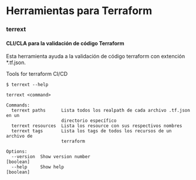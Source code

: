 # Herramientas para Terraform

### terrext

#### CLI/CLA para la validación de código Terraform

Esta herramienta ayuda a la validación de código terraform con extención \*.tf.json.

Tools for terraform CI/CD

```shell
$ terrext --help
```

```shell
terrext <command>

Commands:
  terrext paths      Lista todos los realpath de cada archivo .tf.json en un
                     directorio específico
  terrext resources  Lista los resource con sus respectivos nombres
  terrext tags       Lista los tags de todos los recursos de un archivo de
                     terraform

Options:
  --version  Show version number                                       [boolean]
  --help     Show help                                                 [boolean]
```
